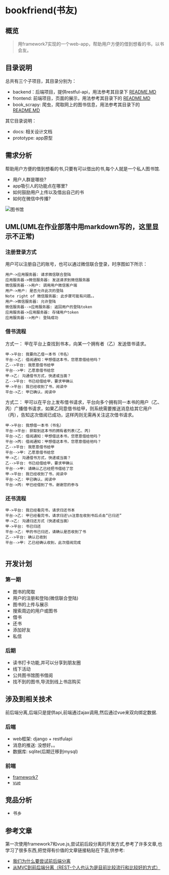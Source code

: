 # bookfriend(书友)

## 概览

> 用framework7实现的一个web-app，帮助用户方便的借到想看的书，以书会友。


## 目录说明
总共有三个子项目，其目录分别为：
* backend：后端项目，提供restful-api，用法参考其目录下 [README.MD](https://github.com/sniperyen/bookfriend/tree/master/backend)
* frontend: 前端项目，页面的展示，用法参考其目录下的 [README.MD](https://github.com/sniperyen/bookfriend/tree/master/frontend)
* book_scrapy: 爬虫，爬取网上的图书信息，用法参考其目录下的 [README.MD](https://github.com/sniperyen/bookfriend/tree/master/book_scrapy)

其它目录说明：
* docs: 相关设计文档
* prototype: app原型

## 需求分析

帮助用户方便的借到想看的书,只要有可以借出的书,每个人就是一个私人图书馆.

* 用户人群是哪些?
* app吸引人的功能点在哪里?
* 如何鼓励用户上传以及借出自己的书
* 如何在微信中传播?

![图书馆](https://raw.githubusercontent.com/sniperyen/bookfriend/master/docs/%E5%9B%BE%E4%B9%A6%E9%A6%86.jpg)

## UML(UML在作业部落中用markdown写的，这里显示不正常)

### 注册登录方式

用户可以注册自己的账号，也可以通过微信联合登录，时序图如下所示：

```seq
用户->应用服务器: 请求微信联合登陆
应用服务器->微信服务器: 发送请求到微信服务器
微信服务器-->用户: 调用用户微信客户端
用户->用户: 是否允许此次的登陆
Note right of 微信服务器: 此步骤可能有问题。。
用户->微信服务器: 允许登陆
微信服务器-->应用服务器: 返回用户的登陆token
应用服务器->应用服务器: 存储用户token
应用服务器-->用户: 登陆成功
```

### 借书流程

方式一：
甲在平台上查找到书本，向某一个拥有者（乙）发送借书请求。
```seq
甲->平台: 我要向乙借一本书（书名）
平台->乙: 借阅通知：甲想借这本书，您愿意借给他吗？ 
乙-->平台: 我愿意借书给甲
平台-->甲: 乙愿意借书给您
甲->乙: 沟通借书方式，快递或当面？
乙-->平台: 书已经借给甲，要求甲确认
甲->平台: 我已经收到了书，阅读中
平台->乙: 甲已确认，阅读中
```

方式二：
甲可以在平台上发布借书请求，平台向多个拥有同一本书的用户（乙、丙）广播借书请求，如果乙同意借书给甲，则系统需要推送消息给其它用户（丙），告知这次借阅已成功，这样丙则无需再关注这次借书请求。
```seq
甲->平台: 我想借一本书（书名）
平台->平台: 获取到这本书的拥有者列表(乙、丙)
平台->乙: 借阅通知：甲想借这本书，您愿意借给他吗？ 
平台->丙: 借阅通知：甲想借这本书，您愿意借给他吗？ 
乙-->平台: 我愿意借书给甲
平台-->甲: 乙愿意借书给您
甲->乙: 沟通借书方式，快递或当面？
乙-->平台: 书已经借给甲，要求甲确认
平台-->甲: 请确认乙已经把书借给了您
甲->平台: 我已经收到了书，阅读中
平台->乙: 甲已确认，阅读中
平台->丙: 甲已经借到了书，谢谢您的参与
```

### 还书流程
```seq
甲->平台: 我已经看完书，请求归还书本
平台->乙: 甲已经看完书，请求归还\n注意在收到书后点击“已归还”
甲->乙: 沟通归还方式（快递或当面）
甲->平台: 书已归还
平台->乙: 甲的书已归还，请确认是否收到了书
乙-->平台: 确认已收到
平台-->甲: 乙已经确认收到，此次借阅完成


```

## 开发计划
### 第一期

* 图书的爬取
* 用户的注册和登陆(微信联合登陆)
* 图书的上传与展示
* 搜索周边的用户或图书
* 借书
* 还书
* 添加好友
* 私信

### 后期

* 读书打卡功能,并可以分享到朋友圈
* 线下活动
* 公共图书馆图书借阅
* 找不到的图书,导流到线上书店购买

## 涉及到相关技术

前后端分离,后端只是提供api,前端通过ajax调用,然后通过vue来双向绑定数据.

### 后端
* web框架: django + restfulapi
* 消息的推送: 没想好。。
* 数据库: sqlite(后期迁移到mysql)

### 前端
* [framework7](http://framework7.cn/)
* [vue](http://cn.vuejs.org/)

## 竞品分析
* 书乡

## 参考文章
第一次使用framework7和vue.js,尝试前后段分离的开发方式,参考了许多文章,也学习了很多东西,把觉得有价值的文章链接粘贴在下面,供参考:

* [我们为什么要尝试前后端分离](https://segmentfault.com/a/1190000006240370)
* [从MVC到前后端分离（REST-个人也认为是目前比较流行和比较好的方式）](http://blog.csdn.net/shaobingj126/article/details/49420145)
